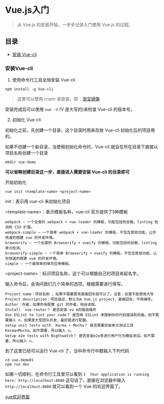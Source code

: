 # Vue.js入门

>从 Vue.js 的安装开始，一步步记录入门使用 Vue.js 的过程。

## 目录
- [安装 Vue-cli ](#安装Vue-cli)




### 安装Vue-cli


1. 使用命令行工具全局安装 Vue-cli
```
npm install -g Vue-cli
```
>这里可以使用 cnpm 来安装，即：[淘宝镜像](https://npm.taobao.org/)
    
安装完成后可以使用 `vue -V` (V 是大写的)来检查 Vue-cli 的版本号。

2. 初始化 Vue-cli

初始化之前，先创建一个目录，这个目录时用来存放 Vue-cli 初始化后的项目用的。

如果不创建一个新目录，当使用初始化命令时，Vue-cli 就会在所在目录下直接以项目名称创建一个目录


```
mkdir vue-demo
```
**可以省略创建目录这一步，直接进入需要安装 Vue-cli 的目录即可**

开始初始化
```
vue init <template-name> <project-name>
````
init：表示用 vue-cli 来初始化项目

\<template-name\>：表示模板名称，vue-cli 官方提供了5种模板

```
webpack – 一个全面的 webpack + vue-loader 的模板，功能包括热加载，linting 检测和 CSS 扩展。
webpack-simple – 一个简单 webpack + vue-loader 的模板，不包含其他功能，让你快速的搭建 vue 的开发环境。
browserify – 一个全面的 Browserify + vueify 的模板，功能包括热加载，linting 单元检测。
browserify-simple – 一个简单 Browserify + vueify 的模板，不包含其他功能，让你快速的搭建 vue 的开发环境。
simple – 一个最简单的单页应用模板。
```
\<project-name\>：标识项目名称，这个可以根据自己的项目来起名字。

输入命令后，会询问我们几个简单的选项，根据需要进行填写。

```
Project name：项目名称 ，如果不需要更改直接回车就可以了。注意：这里不能使用大写
Project description：项目描述，默认为A Vue.js project，直接回车，不用编写。
Author：作者，如果你有配置 git 的作者，他会读取。
Install  vue-router？ 是否安装 vu e的路由插件
Use ESLint to lint your code？ 是否用 ESLint 来限制你的代码错误和风格。如不需要输入 n，如果是大型团队开发，最好是进行配置。
setup unit tests with  Karma + Mocha？ 是否需要安装单元测试工具 Karma+Mocha。如不需要，所以输入 n。
Setup e2e tests with Nightwatch？ 是否安装e2e来进行用户行为模拟测试。如不需要，所以输入 n。
```

到了这里已经可以运行 Vue-cli 了，当中命令行中数输入下列代码
```
cd vue-demo01
npm run dev
```

如果一切顺利，在命令行工具里可以看到 `I  Your application is running here: http://localhost:8080` 这句话了，直接在浏览器中输入 `http://localhost:8080` 就可以看到一个 Vue 的欢迎界面了。

[vue欢迎界面](../images/vue.png)



